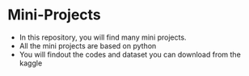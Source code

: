 # Mini-Projects
- In this repository, you will find many mini projects.
- All the mini projects are based on python
- You will findout the codes and dataset you can download from the kaggle
